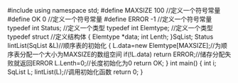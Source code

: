 #include<iostream>
using namespace std;
#define MAXSIZE 100            //定义一个符号常量 
#define OK 0                   //定义一个符号常量
#define ERROR -1               //定义一个符号常量
typedef int Status;            //定义一个类型 
typedef int Elemtype;          //定义一个类型
typedef struct                 //定义结构体 
{
	Elemtype *data;
	int Lenth;
}SqList;
Status IintList(SqList &L)//顺序表的初始化 
{
	L.data=new Elemtype[MAXSIZE];//为顺序表分配一个大小为MAXSIZE的数组空间 
	if(!L.data) 	return ERROR;//储存分配失败就返回ERROR 
	L.Lenth=0;//长度初始化为0 
	return OK; 
}
int main()
{
	int i;
	SqList L; 
	IintList(L);//调用初始化函数 
	return 0;
}
